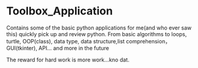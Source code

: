 # Toolbox_Application
Contains some of the basic python applications for me(and who ever saw this) quickly pick up and review python.
From basic algorithms to loops, turtle, OOP(class), data type, data structure,list comprehension，GUI(tkinter), API... and more in the future


The reward for hard work is more work…kno dat.
